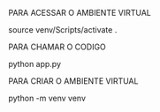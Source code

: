 PARA ACESSAR O AMBIENTE VIRTUAL 

source venv/Scripts/activate .

PARA CHAMAR O CODIGO

python app.py

PARA CRIAR O AMBIENTE VIRTUAL

python -m venv venv
